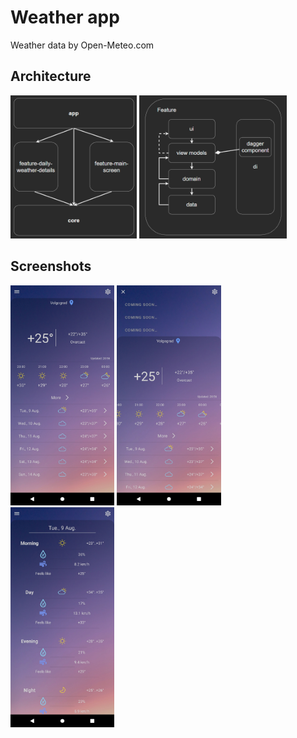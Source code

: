 # Weather app
Weather data by Open-Meteo.com

<h2>Architecture</h2>
<span>
   <img src="app/arch1.png" width="40%">
   <img src="app/arch2.png" width="47%">
</span>
<h2>Screenshots</h2>

<span>
  <img src="app/1.jpg" width="33%">
  <img src="app/2.jpg" width="33%">
  <img src="app/3.jpg" width="33%">
</span>
